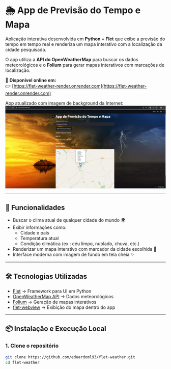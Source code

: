 # 🌦️ App de Previsão do Tempo e Mapa

Aplicação interativa desenvolvida em **Python + Flet** que exibe a previsão do tempo em tempo real e renderiza um mapa interativo com a localização da cidade pesquisada.

O app utiliza a **API do OpenWeatherMap** para buscar os dados meteorológicos e o **Folium** para gerar mapas interativos com marcações de localização.

🔗 **Disponível online em:**  
👉 [https://flet-weather-render.onrender.com](https://flet-weather-render.onrender.com)

App atualizado com imagem de background da Internet:
![App rodando em emlclima.streamlit.app](background.png)

---

## 🚀 Funcionalidades

- Buscar o clima atual de qualquer cidade do mundo 🌍  
- Exibir informações como:
  - Cidade e país
  - Temperatura atual
  - Condição climática (ex.: céu limpo, nublado, chuva, etc.)
- Renderizar um mapa interativo com marcador da cidade escolhida 📍  
- Interface moderna com imagem de fundo em tela cheia ✨  

---

## 🛠️ Tecnologias Utilizadas

- [Flet](https://flet.dev) → Framework para UI em Python  
- [OpenWeatherMap API](https://openweathermap.org/api) → Dados meteorológicos  
- [Folium](https://python-visualization.github.io/folium/) → Geração de mapas interativos  
- [flet-webview](https://pypi.org/project/flet-webview/) → Exibição do mapa dentro do app  

---

## 📦 Instalação e Execução Local

### 1. Clone o repositório
```bash
git clone https://github.com/eduardoml93/flet-weather.git
cd flet-weather
